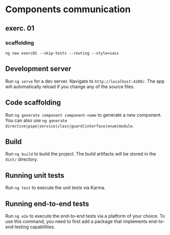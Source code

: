# Components communication

## exerc. 01

### scaffolding

```shell
ng new exerc01 --skip-tests --routing --style=sass
```

## Development server

Run `ng serve` for a dev server. Navigate to `http://localhost:4200/`. The app will automatically reload if you change any of the source files.

## Code scaffolding

Run `ng generate component component-name` to generate a new component. You can also use `ng generate directive|pipe|service|class|guard|interface|enum|module`.

## Build

Run `ng build` to build the project. The build artifacts will be stored in the `dist/` directory.

## Running unit tests

Run `ng test` to execute the unit tests via Karma.

## Running end-to-end tests

Run `ng e2e` to execute the end-to-end tests via a platform of your choice.
To use this command, you need to first add a package that implements end-to-end testing capabilities.
